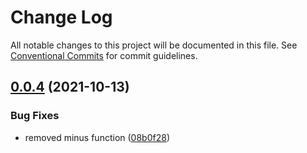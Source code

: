 # Change Log

All notable changes to this project will be documented in this file.
See [Conventional Commits](https://conventionalcommits.org) for commit guidelines.

## [0.0.4](https://github.com/lewisblackburn/typegraphql-prisma-apollo-react/compare/v0.0.3...v0.0.4) (2021-10-13)


### Bug Fixes

* removed minus function ([08b0f28](https://github.com/lewisblackburn/typegraphql-prisma-apollo-react/commit/08b0f281f6c1b19ff1255efdc64ab3829705222a))
